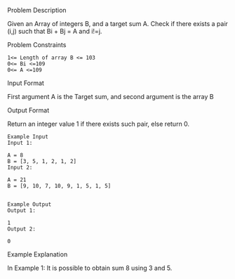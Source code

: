 Problem Description

Given an Array of integers B, and a target sum A.
Check if there exists a pair (i,j) such that Bi + Bj = A and i!=j.


Problem Constraints

    1<= Length of array B <= 103
    0<= Bi <=109
    0<= A <=109


Input Format

First argument A is the Target sum, and second argument is the array B


Output Format

Return an integer value 1 if there exists such pair, else return 0.


    Example Input
    Input 1:
    
    A = 8   
    B = [3, 5, 1, 2, 1, 2]
    Input 2:
    
    A = 21   
    B = [9, 10, 7, 10, 9, 1, 5, 1, 5]
    
    
    Example Output
    Output 1:
    
    1
    Output 2:
    
    0


Example Explanation

In Example 1:
It is possible to obtain sum 8 using 3 and 5.